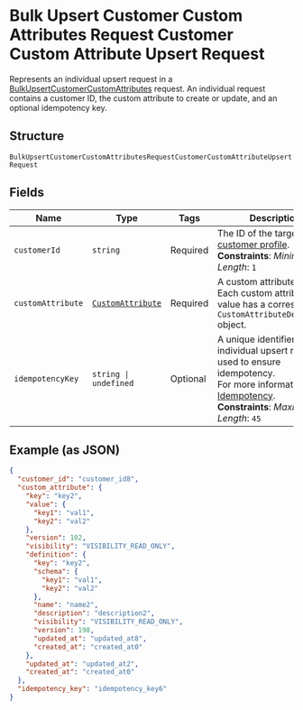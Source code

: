 
# Bulk Upsert Customer Custom Attributes Request Customer Custom Attribute Upsert Request

Represents an individual upsert request in a [BulkUpsertCustomerCustomAttributes](../../doc/api/customer-custom-attributes.md#bulk-upsert-customer-custom-attributes)
request. An individual request contains a customer ID, the custom attribute to create or update,
and an optional idempotency key.

## Structure

`BulkUpsertCustomerCustomAttributesRequestCustomerCustomAttributeUpsertRequest`

## Fields

| Name | Type | Tags | Description |
|  --- | --- | --- | --- |
| `customerId` | `string` | Required | The ID of the target [customer profile](entity:Customer).<br>**Constraints**: *Minimum Length*: `1` |
| `customAttribute` | [`CustomAttribute`](../../doc/models/custom-attribute.md) | Required | A custom attribute value. Each custom attribute value has a corresponding<br>`CustomAttributeDefinition` object. |
| `idempotencyKey` | `string \| undefined` | Optional | A unique identifier for this individual upsert request, used to ensure idempotency.<br>For more information, see [Idempotency](https://developer.squareup.com/docs/build-basics/common-api-patterns/idempotency).<br>**Constraints**: *Maximum Length*: `45` |

## Example (as JSON)

```json
{
  "customer_id": "customer_id8",
  "custom_attribute": {
    "key": "key2",
    "value": {
      "key1": "val1",
      "key2": "val2"
    },
    "version": 102,
    "visibility": "VISIBILITY_READ_ONLY",
    "definition": {
      "key": "key2",
      "schema": {
        "key1": "val1",
        "key2": "val2"
      },
      "name": "name2",
      "description": "description2",
      "visibility": "VISIBILITY_READ_ONLY",
      "version": 198,
      "updated_at": "updated_at8",
      "created_at": "created_at0"
    },
    "updated_at": "updated_at2",
    "created_at": "created_at0"
  },
  "idempotency_key": "idempotency_key6"
}
```

